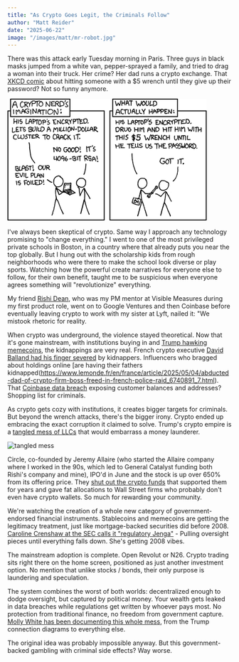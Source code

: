 ```yaml
---
title: "As Crypto Goes Legit, the Criminals Follow"
author: "Matt Reider"
date: "2025-06-22"
image: "/images/matt/mr-robot.jpg"
---
```


There was this attack early Tuesday morning in Paris. Three guys in black masks jumped from a white van, pepper-sprayed a family, and tried to drag a woman into their truck. Her crime? Her dad runs a crypto exchange. That [XKCD comic](https://xkcd.com/538/) about hitting someone with a $5 wrench until they give up their password? Not so funny anymore.

![wrench attach](/images/matt/xkcd-sec.png)

I've always been skeptical of crypto. Same way I approach any technology promising to "change everything." I went to one of the most privileged private schools in Boston, in a country where that already puts you near the top globally. But I hung out with the scholarship kids from rough neighborhoods who were there to make the school look diverse or play sports. Watching how the powerful create narratives for everyone else to follow, for their own benefit, taught me to be suspicious when everyone agrees something will "revolutionize" everything.

My friend [Rishi Dean](https://rishidean.com/2025/04/19/tough-love-letter-to-the-crypto-industry/), who was my PM mentor at Visible Measures during my first product role, went on to Google Ventures and then Coinbase before eventually leaving crypto to work with my sister at Lyft, nailed it: "We mistook rhetoric for reality.

When crypto was underground, the violence stayed theoretical. Now that it's gone mainstream, with institutions buying in and [Trump hawking memecoins](https://www.theguardian.com/us-news/2025/may/25/trump-crypto-corruption-ethics), the kidnappings are very real. French crypto executive [David Balland had his finger severed](https://www.reuters.com/world/europe/kidnapped-co-founder-french-crypto-firm-ledger-had-his-hand-mutilated-2025-01-24/) by kidnappers. Influencers who bragged about holdings online [are having their fathers kidnapped(https://www.lemonde.fr/en/france/article/2025/05/04/abducted-dad-of-crypto-firm-boss-freed-in-french-police-raid_6740891_7.html). That [Coinbase data breach](https://www.reuters.com/sustainability/boards-policy-regulation/coinbase-breach-linked-customer-data-leak-india-sources-say-2025-06-02/) exposing customer balances and addresses? Shopping list for criminals. 

As crypto gets cozy with institutions, it creates bigger targets for criminals. But beyond the wrench attacks, there's the bigger irony. Crypto ended up embracing the exact corruption it claimed to solve. Trump's crypto empire is a [tangled mess of LLCs](https://www.citationneeded.news/issue-85/) that would embarrass a money launderer.

![tangled mess](trump-family-crypto-projects.png)

Circle, co-founded by Jeremy Allaire (who started the Allaire company where I worked in the 90s, which led to General Catalyst funding both Rishi's company and mine), IPO'd in June and the stock is up over 650% from its offering price. They [shut out the crypto funds](https://www.ar.ca/blog/circle-ipo-is-the-antithesis-of-crypto-ethos) that supported them for years and gave fat allocations to Wall Street firms who probably don't even have crypto wallets. So much for rewarding your community.

We're watching the creation of a whole new category of government-endorsed financial instruments. Stablecoins and memecoins are getting the legitimacy treatment, just like mortgage-backed securities did before 2008. [Caroline Crenshaw at the SEC calls it "regulatory Jenga"](https://www.sec.gov/newsroom/speeches-statements/crenshaw-remarks-sec-speaks-051925) - Pulling oversight pieces until everything falls down. She's getting 2008 vibes.

The mainstream adoption is complete. Open Revolut or N26. Crypto trading sits right there on the home screen, positioned as just another investment option. No mention that unlike stocks / bonds, their only purpose is laundering and speculation.

The system combines the worst of both worlds: decentralized enough to dodge oversight, but captured by political money. Your wealth gets leaked in data breaches while regulations get written by whoever pays most. No protection from traditional finance, no freedom from government capture. [Molly White has been documenting this whole mess](https://www.citationneeded.news/issue-85/), from the Trump connection diagrams to everything else.

The original idea was probably impossible anyway. But this government-backed gambling with criminal side effects? Way worse.